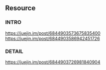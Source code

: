 ## Resource

### INTRO
https://juejin.im/post/6844903573675835400
https://juejin.im/post/6844903586942451726

### DETAIL
https://juejin.im/post/6844903726981840904